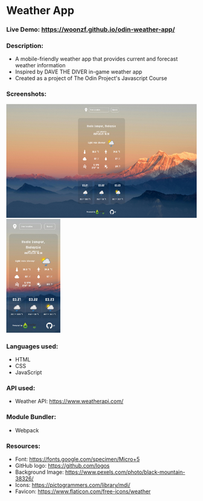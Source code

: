 # Weather App
### Live Demo: https://woonzf.github.io/odin-weather-app/
### Description:
- A mobile-friendly weather app that provides current and forecast weather information
- Inspired by DAVE THE DIVER in-game weather app
- Created as a project of The Odin Project's Javascript Course

### Screenshots:
<img src="./src/images/screenshot-desktop.png" alt="Desktop" height="300"> <img src="./src/images/screenshot-mobile.jpg" alt="Mobile" height="300">

### Languages used:
- HTML
- CSS
- JavaScript

### API used:
- Weather API: https://www.weatherapi.com/

### Module Bundler:
- Webpack

### Resources:
- Font: https://fonts.google.com/specimen/Micro+5
- GitHub logo: https://github.com/logos
- Background Image: https://www.pexels.com/photo/black-mountain-38326/
- Icons: https://pictogrammers.com/library/mdi/
- Favicon: https://www.flaticon.com/free-icons/weather